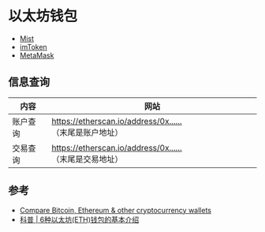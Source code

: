 # 以太坊钱包

* [Mist](mist.md)
* [imToken](imtoken.md)
* [MetaMask](metamask.md)

## 信息查询

| 内容     | 网站                                                      |
| -------- | --------------------------------------------------------- |
| 账户查询 | <https://etherscan.io/address/0x......>（末尾是账户地址） |
| 交易查询 | <https://etherscan.io/address/0x......>（末尾是交易地址） |

## 参考

* [Compare Bitcoin, Ethereum & other cryptocurrency wallets](https://www.cryptocompare.com/wallets/#/overview)
* [科普 | 6种以太坊(ETH)钱包的基本介绍](https://ethfans.org/posts/introduction-to-6-ethereum-wallet)